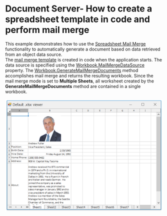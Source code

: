 # Document Server- How to create a spreadsheet template in code and perform mail merge


This example demonstrates how to use the <a href="http://help.devexpress.com/#DocumentServer/CustomDocument118749">Spreadsheet Mail Merge</a> functionality to automatically generate a document based on data retrieved from an object data source. <br>The <a href="http://help.devexpress.com/#DocumentServer/CustomDocument118747">mail merge template</a> is created in code when the application starts. The data source is specified using the <a href="http://help.devexpress.com/#DocumentServer/DevExpressSpreadsheetWorkbook_MailMergeDataSourcetopic">Workbook.MailMergeDataSource</a> property. The <a href="http://help.devexpress.com/#DocumentServer/DevExpressSpreadsheetWorkbook_GenerateMailMergeDocumentstopic">Workbook.GenerateMailMergeDocuments</a> method accomplishes mail merge and returns the resulting workbook. Since the mail merge mode is set to <strong>Multiple Sheets</strong>, all worksheet created by the <strong>GenerateMailMergeDocuments</strong> method are contained in a single workbook.<br><br><img src="https://raw.githubusercontent.com/DevExpress-Examples/document-server-how-to-create-a-spreadsheet-template-in-code-and-perform-mail-merge-t515791/16.2.3+/media/299de11c-3b10-11e7-80c0-00155d624807.png">

<br/>


